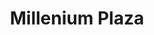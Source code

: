 ---
title: "Millenium Plaza"
url: /colon/millenium-plaza-carretera-transistmica/
shop: centro comercial
---